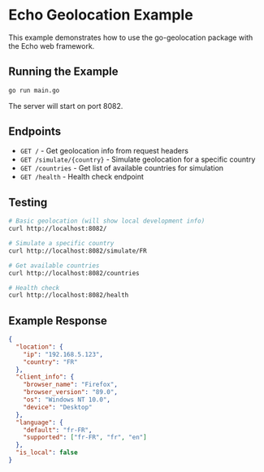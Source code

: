 # Echo Geolocation Example

This example demonstrates how to use the go-geolocation package with the Echo web framework.

## Running the Example

```bash
go run main.go
```

The server will start on port 8082.

## Endpoints

- `GET /` - Get geolocation info from request headers
- `GET /simulate/{country}` - Simulate geolocation for a specific country
- `GET /countries` - Get list of available countries for simulation
- `GET /health` - Health check endpoint

## Testing

```bash
# Basic geolocation (will show local development info)
curl http://localhost:8082/

# Simulate a specific country
curl http://localhost:8082/simulate/FR

# Get available countries
curl http://localhost:8082/countries

# Health check
curl http://localhost:8082/health
```

## Example Response

```json
{
  "location": {
    "ip": "192.168.5.123",
    "country": "FR"
  },
  "client_info": {
    "browser_name": "Firefox",
    "browser_version": "89.0",
    "os": "Windows NT 10.0",
    "device": "Desktop"
  },
  "language": {
    "default": "fr-FR",
    "supported": ["fr-FR", "fr", "en"]
  },
  "is_local": false
}
```
